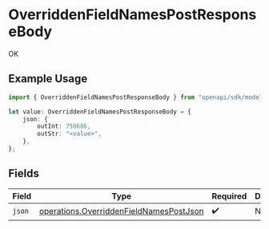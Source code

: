 # OverriddenFieldNamesPostResponseBody

OK

## Example Usage

```typescript
import { OverriddenFieldNamesPostResponseBody } from "openapi/sdk/models/operations";

let value: OverriddenFieldNamesPostResponseBody = {
    json: {
        outInt: 750686,
        outStr: "<value>",
    },
};
```

## Fields

| Field                                                                                                     | Type                                                                                                      | Required                                                                                                  | Description                                                                                               |
| --------------------------------------------------------------------------------------------------------- | --------------------------------------------------------------------------------------------------------- | --------------------------------------------------------------------------------------------------------- | --------------------------------------------------------------------------------------------------------- |
| `json`                                                                                                    | [operations.OverriddenFieldNamesPostJson](../../../sdk/models/operations/overriddenfieldnamespostjson.md) | :heavy_check_mark:                                                                                        | N/A                                                                                                       |